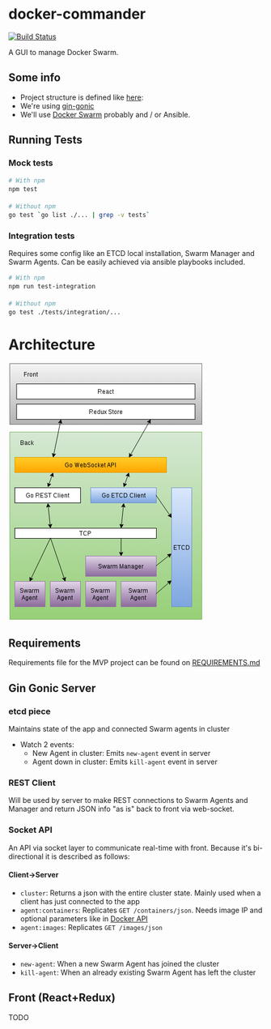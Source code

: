 docker-commander
=====
[![Build Status](https://travis-ci.org/sayden/docker-commander.svg?branch=master)](https://travis-ci.org/sayden/docker-commander)

A GUI to manage Docker Swarm.

## Some info
* Project structure is defined like [here](https://github.com/golang/go/wiki/GithubCodeLayout):
* We're using [gin-gonic](https://github.com/gin-gonic/gin)
* We'll use [Docker Swarm](https://github.com/docker/swarm) probably and / or Ansible.

## Running Tests

### Mock tests
```bash
# With npm
npm test

# Without npm
go test `go list ./... | grep -v tests`
```

### Integration tests
Requires some config like an ETCD local installation, Swarm Manager and Swarm Agents. Can be easily achieved via ansible playbooks included.

```bash
# With npm
npm run test-integration

# Without npm
go test ./tests/integration/...
```

# Architecture

![alt text](docker-commander.png "Architecture")

## Requirements
Requirements file for the MVP project can be found on [REQUIREMENTS.md](REQUIREMENTS.md)

## Gin Gonic Server

### etcd piece

Maintains state of the app and connected Swarm agents in cluster

* Watch 2 events:
  * New Agent in cluster: Emits `new-agent` event in server
  * Agent down in cluster: Emits `kill-agent` event in server

### REST Client

Will be used by server to make REST connections to Swarm Agents and Manager and return JSON info "as is" back to front via web-socket.

### Socket API

An API via socket layer to communicate real-time with front. Because it's bi-directional it is described as follows:


#### Client->Server
  * `cluster`: Returns a json with the entire cluster state. Mainly used when a client has just connected to the app
  * `agent:containers`: Replicates `GET /containers/json`. Needs image IP and optional parameters like in [Docker API](https://docs.docker.com/engine/reference/api/docker_remote_api_v1.22/#list-volumes)
  * `agent:images`: Replicates `GET /images/json`

#### Server->Client
  * `new-agent`: When a new Swarm Agent has joined the cluster
  * `kill-agent`: When an already existing Swarm Agent has left the cluster

## Front (React+Redux)
TODO
